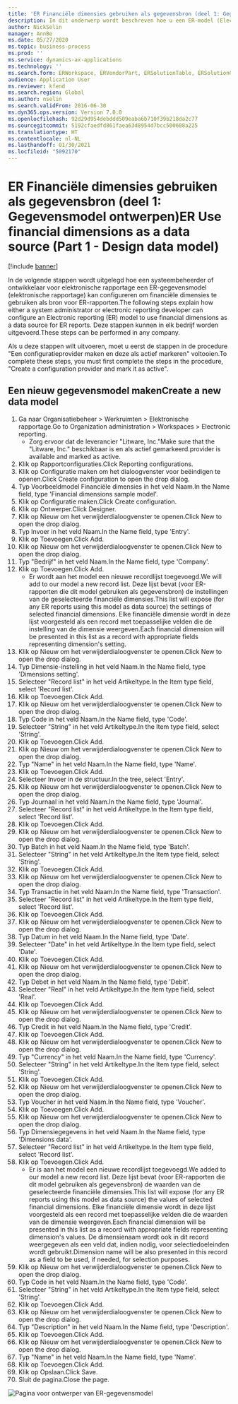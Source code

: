 ```yaml
---
title: 'ER Financiële dimensies gebruiken als gegevensbron (deel 1: Gegevensmodel ontwerpen)'
description: In dit onderwerp wordt beschreven hoe u een ER-model (Electronic Reporting) configureert om financiële dimensies te gebruiken als gegevensbron voor ER-rapporten. (Deel 1)
author: NickSelin
manager: AnnBe
ms.date: 05/27/2020
ms.topic: business-process
ms.prod: ''
ms.service: dynamics-ax-applications
ms.technology: ''
ms.search.form: ERWorkspace, ERVendorPart, ERSolutionTable, ERSolutionCreateDropDialog, ERDataModelDesigner, ERDataModelContentsItemCreationDialog
audience: Application User
ms.reviewer: kfend
ms.search.region: Global
ms.author: nselin
ms.search.validFrom: 2016-06-30
ms.dyn365.ops.version: Version 7.0.0
ms.openlocfilehash: 92d29d954debddd509eaba6b710f39b218da2c77
ms.sourcegitcommit: 5192cfaedfd861faea63d8954d7bcc500608a225
ms.translationtype: HT
ms.contentlocale: nl-NL
ms.lasthandoff: 01/30/2021
ms.locfileid: "5092170"
---
```

# <a name="er-use-financial-dimensions-as-a-data-source-part-1---design-data-model"></a><span data-ttu-id="68f63-104">ER Financiële dimensies gebruiken als gegevensbron (deel 1: Gegevensmodel ontwerpen)</span><span class="sxs-lookup"><span data-stu-id="68f63-104">ER Use financial dimensions as a data source (Part 1 - Design data model)</span></span>

[!include [banner](../../includes/banner.md)]

<span data-ttu-id="68f63-105">In de volgende stappen wordt uitgelegd hoe een systeembeheerder of ontwikkelaar voor elektronische rapportage een ER-gegevensmodel (elektronische rapportage) kan configureren om financiële dimensies te gebruiken als bron voor ER-rapporten.</span><span class="sxs-lookup"><span data-stu-id="68f63-105">The following steps explain how either a system administrator or electronic reporting developer can configure an Electronic reporting (ER) model to use financial dimensions as a data source for ER reports.</span></span> <span data-ttu-id="68f63-106">Deze stappen kunnen in elk bedrijf worden uitgevoerd.</span><span class="sxs-lookup"><span data-stu-id="68f63-106">These steps can be performed in any company.</span></span>

<span data-ttu-id="68f63-107">Als u deze stappen wilt uitvoeren, moet u eerst de stappen in de procedure "Een configuratieprovider maken en deze als actief markeren" voltooien.</span><span class="sxs-lookup"><span data-stu-id="68f63-107">To complete these steps, you must first complete the steps in the procedure, "Create a configuration provider and mark it as active".</span></span>


## <a name="create-a-new-data-model"></a><span data-ttu-id="68f63-108">Een nieuw gegevensmodel maken</span><span class="sxs-lookup"><span data-stu-id="68f63-108">Create a new data model</span></span>
1. <span data-ttu-id="68f63-109">Ga naar Organisatiebeheer > Werkruimten > Elektronische rapportage.</span><span class="sxs-lookup"><span data-stu-id="68f63-109">Go to Organization administration > Workspaces > Electronic reporting.</span></span>
    * <span data-ttu-id="68f63-110">Zorg ervoor dat de leverancier "Litware, Inc."</span><span class="sxs-lookup"><span data-stu-id="68f63-110">Make sure that the "Litware, Inc."</span></span> <span data-ttu-id="68f63-111">beschikbaar is en als actief gemarkeerd.</span><span class="sxs-lookup"><span data-stu-id="68f63-111">provider is available and marked as active.</span></span>  
2. <span data-ttu-id="68f63-112">Klik op Rapportconfiguraties.</span><span class="sxs-lookup"><span data-stu-id="68f63-112">Click Reporting configurations.</span></span>
3. <span data-ttu-id="68f63-113">Klik op Configuratie maken om het dialoogvenster voor beëindigen te openen.</span><span class="sxs-lookup"><span data-stu-id="68f63-113">Click Create configuration to open the drop dialog.</span></span>
4. <span data-ttu-id="68f63-114">Typ Voorbeeldmodel Financiële dimensies in het veld Naam.</span><span class="sxs-lookup"><span data-stu-id="68f63-114">In the Name field, type 'Financial dimensions sample model'.</span></span>
5. <span data-ttu-id="68f63-115">Klik op Configuratie maken.</span><span class="sxs-lookup"><span data-stu-id="68f63-115">Click Create configuration.</span></span>
6. <span data-ttu-id="68f63-116">Klik op Ontwerper.</span><span class="sxs-lookup"><span data-stu-id="68f63-116">Click Designer.</span></span>
7. <span data-ttu-id="68f63-117">Klik op Nieuw om het verwijderdialoogvenster te openen.</span><span class="sxs-lookup"><span data-stu-id="68f63-117">Click New to open the drop dialog.</span></span>
8. <span data-ttu-id="68f63-118">Typ Invoer in het veld Naam.</span><span class="sxs-lookup"><span data-stu-id="68f63-118">In the Name field, type 'Entry'.</span></span>
9. <span data-ttu-id="68f63-119">Klik op Toevoegen.</span><span class="sxs-lookup"><span data-stu-id="68f63-119">Click Add.</span></span>
10. <span data-ttu-id="68f63-120">Klik op Nieuw om het verwijderdialoogvenster te openen.</span><span class="sxs-lookup"><span data-stu-id="68f63-120">Click New to open the drop dialog.</span></span>
11. <span data-ttu-id="68f63-121">Typ "Bedrijf" in het veld Naam.</span><span class="sxs-lookup"><span data-stu-id="68f63-121">In the Name field, type 'Company'.</span></span>
12. <span data-ttu-id="68f63-122">Klik op Toevoegen.</span><span class="sxs-lookup"><span data-stu-id="68f63-122">Click Add.</span></span>
    * <span data-ttu-id="68f63-123">Er wordt aan het model een nieuwe recordlijst toegevoegd.</span><span class="sxs-lookup"><span data-stu-id="68f63-123">We will add to our model a new record list.</span></span> <span data-ttu-id="68f63-124">Deze lijst bevat (voor ER-rapporten die dit model gebruiken als gegevensbron) de instellingen van de geselecteerde financiële dimensies.</span><span class="sxs-lookup"><span data-stu-id="68f63-124">This list will expose (for any ER reports using this model as data source) the settings of selected financial dimensions.</span></span> <span data-ttu-id="68f63-125">Elke financiële dimensie wordt in deze lijst voorgesteld als een record met toepasselijke velden die de instelling van de dimensie weergeven.</span><span class="sxs-lookup"><span data-stu-id="68f63-125">Each financial dimension will be presented in this list as a record with appropriate fields representing dimension's setting.</span></span>  
13. <span data-ttu-id="68f63-126">Klik op Nieuw om het verwijderdialoogvenster te openen.</span><span class="sxs-lookup"><span data-stu-id="68f63-126">Click New to open the drop dialog.</span></span>
14. <span data-ttu-id="68f63-127">Typ Dimensie-instelling in het veld Naam.</span><span class="sxs-lookup"><span data-stu-id="68f63-127">In the Name field, type 'Dimensions setting'.</span></span>
15. <span data-ttu-id="68f63-128">Selecteer "Record list" in het veld Artikeltype.</span><span class="sxs-lookup"><span data-stu-id="68f63-128">In the Item type field, select 'Record list'.</span></span>
16. <span data-ttu-id="68f63-129">Klik op Toevoegen.</span><span class="sxs-lookup"><span data-stu-id="68f63-129">Click Add.</span></span>
17. <span data-ttu-id="68f63-130">Klik op Nieuw om het verwijderdialoogvenster te openen.</span><span class="sxs-lookup"><span data-stu-id="68f63-130">Click New to open the drop dialog.</span></span>
18. <span data-ttu-id="68f63-131">Typ Code in het veld Naam.</span><span class="sxs-lookup"><span data-stu-id="68f63-131">In the Name field, type 'Code'.</span></span>
19. <span data-ttu-id="68f63-132">Selecteer "String" in het veld Artikeltype.</span><span class="sxs-lookup"><span data-stu-id="68f63-132">In the Item type field, select 'String'.</span></span>
20. <span data-ttu-id="68f63-133">Klik op Toevoegen.</span><span class="sxs-lookup"><span data-stu-id="68f63-133">Click Add.</span></span>
21. <span data-ttu-id="68f63-134">Klik op Nieuw om het verwijderdialoogvenster te openen.</span><span class="sxs-lookup"><span data-stu-id="68f63-134">Click New to open the drop dialog.</span></span>
22. <span data-ttu-id="68f63-135">Typ "Name" in het veld Naam.</span><span class="sxs-lookup"><span data-stu-id="68f63-135">In the Name field, type 'Name'.</span></span>
23. <span data-ttu-id="68f63-136">Klik op Toevoegen.</span><span class="sxs-lookup"><span data-stu-id="68f63-136">Click Add.</span></span>
24. <span data-ttu-id="68f63-137">Selecteer Invoer in de structuur.</span><span class="sxs-lookup"><span data-stu-id="68f63-137">In the tree, select 'Entry'.</span></span>
25. <span data-ttu-id="68f63-138">Klik op Nieuw om het verwijderdialoogvenster te openen.</span><span class="sxs-lookup"><span data-stu-id="68f63-138">Click New to open the drop dialog.</span></span>
26. <span data-ttu-id="68f63-139">Typ Journaal in het veld Naam.</span><span class="sxs-lookup"><span data-stu-id="68f63-139">In the Name field, type 'Journal'.</span></span>
27. <span data-ttu-id="68f63-140">Selecteer "Record list" in het veld Artikeltype.</span><span class="sxs-lookup"><span data-stu-id="68f63-140">In the Item type field, select 'Record list'.</span></span>
28. <span data-ttu-id="68f63-141">Klik op Toevoegen.</span><span class="sxs-lookup"><span data-stu-id="68f63-141">Click Add.</span></span>
29. <span data-ttu-id="68f63-142">Klik op Nieuw om het verwijderdialoogvenster te openen.</span><span class="sxs-lookup"><span data-stu-id="68f63-142">Click New to open the drop dialog.</span></span>
30. <span data-ttu-id="68f63-143">Typ Batch in het veld Naam.</span><span class="sxs-lookup"><span data-stu-id="68f63-143">In the Name field, type 'Batch'.</span></span>
31. <span data-ttu-id="68f63-144">Selecteer "String" in het veld Artikeltype.</span><span class="sxs-lookup"><span data-stu-id="68f63-144">In the Item type field, select 'String'.</span></span>
32. <span data-ttu-id="68f63-145">Klik op Toevoegen.</span><span class="sxs-lookup"><span data-stu-id="68f63-145">Click Add.</span></span>
33. <span data-ttu-id="68f63-146">Klik op Nieuw om het verwijderdialoogvenster te openen.</span><span class="sxs-lookup"><span data-stu-id="68f63-146">Click New to open the drop dialog.</span></span>
34. <span data-ttu-id="68f63-147">Typ Transactie in het veld Naam.</span><span class="sxs-lookup"><span data-stu-id="68f63-147">In the Name field, type 'Transaction'.</span></span>
35. <span data-ttu-id="68f63-148">Selecteer "Record list" in het veld Artikeltype.</span><span class="sxs-lookup"><span data-stu-id="68f63-148">In the Item type field, select 'Record list'.</span></span>
36. <span data-ttu-id="68f63-149">Klik op Toevoegen.</span><span class="sxs-lookup"><span data-stu-id="68f63-149">Click Add.</span></span>
37. <span data-ttu-id="68f63-150">Klik op Nieuw om het verwijderdialoogvenster te openen.</span><span class="sxs-lookup"><span data-stu-id="68f63-150">Click New to open the drop dialog.</span></span>
38. <span data-ttu-id="68f63-151">Typ Datum in het veld Naam.</span><span class="sxs-lookup"><span data-stu-id="68f63-151">In the Name field, type 'Date'.</span></span>
39. <span data-ttu-id="68f63-152">Selecteer "Date" in het veld Artikeltype.</span><span class="sxs-lookup"><span data-stu-id="68f63-152">In the Item type field, select 'Date'.</span></span>
40. <span data-ttu-id="68f63-153">Klik op Toevoegen.</span><span class="sxs-lookup"><span data-stu-id="68f63-153">Click Add.</span></span>
41. <span data-ttu-id="68f63-154">Klik op Nieuw om het verwijderdialoogvenster te openen.</span><span class="sxs-lookup"><span data-stu-id="68f63-154">Click New to open the drop dialog.</span></span>
42. <span data-ttu-id="68f63-155">Typ Debet in het veld Naam.</span><span class="sxs-lookup"><span data-stu-id="68f63-155">In the Name field, type 'Debit'.</span></span>
43. <span data-ttu-id="68f63-156">Selecteer "Real" in het veld Artikeltype.</span><span class="sxs-lookup"><span data-stu-id="68f63-156">In the Item type field, select 'Real'.</span></span>
44. <span data-ttu-id="68f63-157">Klik op Toevoegen.</span><span class="sxs-lookup"><span data-stu-id="68f63-157">Click Add.</span></span>
45. <span data-ttu-id="68f63-158">Klik op Nieuw om het verwijderdialoogvenster te openen.</span><span class="sxs-lookup"><span data-stu-id="68f63-158">Click New to open the drop dialog.</span></span>
46. <span data-ttu-id="68f63-159">Typ Credit in het veld Naam.</span><span class="sxs-lookup"><span data-stu-id="68f63-159">In the Name field, type 'Credit'.</span></span>
47. <span data-ttu-id="68f63-160">Klik op Toevoegen.</span><span class="sxs-lookup"><span data-stu-id="68f63-160">Click Add.</span></span>
48. <span data-ttu-id="68f63-161">Klik op Nieuw om het verwijderdialoogvenster te openen.</span><span class="sxs-lookup"><span data-stu-id="68f63-161">Click New to open the drop dialog.</span></span>
49. <span data-ttu-id="68f63-162">Typ "Currency" in het veld Naam.</span><span class="sxs-lookup"><span data-stu-id="68f63-162">In the Name field, type 'Currency'.</span></span>
50. <span data-ttu-id="68f63-163">Selecteer "String" in het veld Artikeltype.</span><span class="sxs-lookup"><span data-stu-id="68f63-163">In the Item type field, select 'String'.</span></span>
51. <span data-ttu-id="68f63-164">Klik op Toevoegen.</span><span class="sxs-lookup"><span data-stu-id="68f63-164">Click Add.</span></span>
52. <span data-ttu-id="68f63-165">Klik op Nieuw om het verwijderdialoogvenster te openen.</span><span class="sxs-lookup"><span data-stu-id="68f63-165">Click New to open the drop dialog.</span></span>
53. <span data-ttu-id="68f63-166">Typ Voucher in het veld Naam.</span><span class="sxs-lookup"><span data-stu-id="68f63-166">In the Name field, type 'Voucher'.</span></span>
54. <span data-ttu-id="68f63-167">Klik op Toevoegen.</span><span class="sxs-lookup"><span data-stu-id="68f63-167">Click Add.</span></span>
55. <span data-ttu-id="68f63-168">Klik op Nieuw om het verwijderdialoogvenster te openen.</span><span class="sxs-lookup"><span data-stu-id="68f63-168">Click New to open the drop dialog.</span></span>
56. <span data-ttu-id="68f63-169">Typ Dimensiegegevens in het veld Naam.</span><span class="sxs-lookup"><span data-stu-id="68f63-169">In the Name field, type 'Dimensions data'.</span></span>
57. <span data-ttu-id="68f63-170">Selecteer "Record list" in het veld Artikeltype.</span><span class="sxs-lookup"><span data-stu-id="68f63-170">In the Item type field, select 'Record list'.</span></span>
58. <span data-ttu-id="68f63-171">Klik op Toevoegen.</span><span class="sxs-lookup"><span data-stu-id="68f63-171">Click Add.</span></span>
    * <span data-ttu-id="68f63-172">Er is aan het model een nieuwe recordlijst toegevoegd.</span><span class="sxs-lookup"><span data-stu-id="68f63-172">We added to our model a new record list.</span></span> <span data-ttu-id="68f63-173">Deze lijst bevat (voor ER-rapporten die dit model gebruiken als gegevensbron) de waarden van de geselecteerde financiële dimensies.</span><span class="sxs-lookup"><span data-stu-id="68f63-173">This list will expose (for any ER reports using this model as data source) the values of selected financial dimensions.</span></span> <span data-ttu-id="68f63-174">Elke financiële dimensie wordt in deze lijst voorgesteld als een record met toepasselijke velden die de waarden van de dimensie weergeven.</span><span class="sxs-lookup"><span data-stu-id="68f63-174">Each financial dimension will be presented in this list as a record with appropriate fields representing dimension's values.</span></span> <span data-ttu-id="68f63-175">De dimensienaam wordt ook in dit record weergegeven als een veld dat, indien nodig, voor selectiedoeleinden wordt gebruikt.</span><span class="sxs-lookup"><span data-stu-id="68f63-175">Dimension name will be also presented in this record as a field to be used, if needed, for selection purposes.</span></span>  
59. <span data-ttu-id="68f63-176">Klik op Nieuw om het verwijderdialoogvenster te openen.</span><span class="sxs-lookup"><span data-stu-id="68f63-176">Click New to open the drop dialog.</span></span>
60. <span data-ttu-id="68f63-177">Typ Code in het veld Naam.</span><span class="sxs-lookup"><span data-stu-id="68f63-177">In the Name field, type 'Code'.</span></span>
61. <span data-ttu-id="68f63-178">Selecteer "String" in het veld Artikeltype.</span><span class="sxs-lookup"><span data-stu-id="68f63-178">In the Item type field, select 'String'.</span></span>
62. <span data-ttu-id="68f63-179">Klik op Toevoegen.</span><span class="sxs-lookup"><span data-stu-id="68f63-179">Click Add.</span></span>
63. <span data-ttu-id="68f63-180">Klik op Nieuw om het verwijderdialoogvenster te openen.</span><span class="sxs-lookup"><span data-stu-id="68f63-180">Click New to open the drop dialog.</span></span>
64. <span data-ttu-id="68f63-181">Typ "Description" in het veld Naam.</span><span class="sxs-lookup"><span data-stu-id="68f63-181">In the Name field, type 'Description'.</span></span>
65. <span data-ttu-id="68f63-182">Klik op Toevoegen.</span><span class="sxs-lookup"><span data-stu-id="68f63-182">Click Add.</span></span>
66. <span data-ttu-id="68f63-183">Klik op Nieuw om het verwijderdialoogvenster te openen.</span><span class="sxs-lookup"><span data-stu-id="68f63-183">Click New to open the drop dialog.</span></span>
67. <span data-ttu-id="68f63-184">Typ "Name" in het veld Naam.</span><span class="sxs-lookup"><span data-stu-id="68f63-184">In the Name field, type 'Name'.</span></span>
68. <span data-ttu-id="68f63-185">Klik op Toevoegen.</span><span class="sxs-lookup"><span data-stu-id="68f63-185">Click Add.</span></span>
69. <span data-ttu-id="68f63-186">Klik op Opslaan.</span><span class="sxs-lookup"><span data-stu-id="68f63-186">Click Save.</span></span>
70. <span data-ttu-id="68f63-187">Sluit de pagina.</span><span class="sxs-lookup"><span data-stu-id="68f63-187">Close the page.</span></span>

![Pagina voor ontwerper van ER-gegevensmodel](../media/er-financial-dimensions-guides-data-model.png)

